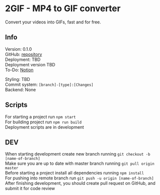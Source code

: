# 2GIF - MP4 to GIF converter
Convert your videos into GIFs, fast and for free.  

## Info
Version: 0.1.0  
GitHub: [repository]('https://github.com/MFoxx/2GIF')  
Deployment: TBD  
Deployment version TBD  
To-Do: [Notion]('https://www.notion.so/ggstudio/2GIF-a97bd5113336432687cd977c811b1ee4')  

Styling: TBD  
Commit system: `[branch]-[type]:[Changes]`  
Backend: None  

## Scripts
For starting a project run `npm start`  
For building project run `npm run build`  
Deployment scripts are in development
## DEV
When starting development create new branch running `git checkout -b [name-of-branch]`  
Make sure you are up to date with master branch running `git pull origin master`  
Before starting a project install all dependencies running `npm install`  
For pushing into remote branch run `git push -u origin [name-of-branch]`  
After finishing development, you should create pull request on GitHub, and submit it for code review
